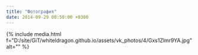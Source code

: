 ```yaml
---
title: "Фотография"
date: 2014-09-29 00:50:00 +0300
---
```



{% include media.html f="D:/site/GiT/whiteldragon.github.io/assets/vk_photos/4/Gxs1Zlmr9YA.jpg" alt="" %}
